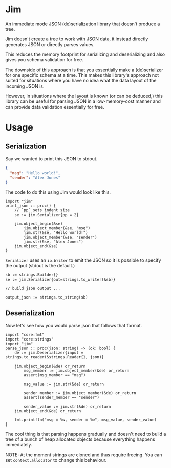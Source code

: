 # Jim

An immediate mode JSON (de)serialization library that doesn't produce a tree.

Jim doesn't create a tree to work with JSON data, it instead directly generates JSON or directly parses values.

This reduces the memory footprint for serializing and deserializing and also gives you schema validation for free.

The downside of this approach is that you essentially make a (de)serializer for one specific schema at a time. This makes this library's
approach not suited for situations where you have no idea what the data layout of the incoming JSON is.

However, in situations where the layout is known (or can be deduced,) this library can be useful for parsing JSON in a low-memory-cost manner
and can provide data validation essentially for free.

# Usage

## Serialization

Say we wanted to print this JSON to stdout.

```json
{
  "msg": "Hello world!",
  "sender": "Alex Jones"
}
```

The code to do this using Jim would look like this.

```odin
import "jim"
print_json :: proc() {
    // `pp` sets indent size
    se := jim.Serializer{pp = 2}

    jim.object_begin(&se)
        jim.object_member(&se, "msg")
        jim.str(&se, "Hello world!")
        jim.object_member(&se, "sender")
        jim.str(&se, "Alex Jones")
    jim.object_end(&se)
}
```

`Serializer` uses an `io.Writer` to emit the JSON so it is possible to specify the output (stdout is the default.)

```odin
sb := strings.Builder{}
se := jim.Serializer{out=strings.to_writer(&sb)}

// build json output ...

output_json := strings.to_string(sb)
```

## Deserialization

Now let's see how you would parse json that follows that format.

```odin
import "core:fmt"
import "core:strings"
import "jim"
parse_json :: proc(json: string) -> (ok: bool) {
    de := jim.Deserializer{input = strings.to_reader(&strings.Reader{}, json)}
    
    jim.object_begin(&de) or_return
        msg_member := jim.object_member(&de) or_return
        assert(msg_member == "msg")

        msg_value := jim.str(&de) or_return

        sender_member := jim.object_member(&de) or_return
        assert(sender_member == "sender")

        sender_value := jim.str(&de) or_return
    jim.object_end(&de) or_return

    fmt.printfln("msg = %w, sender = %w", msg_value, sender_value)
}
```

The cool thing is that parsing happens gradually and doesn't need to build a tree of a bunch of heap allocated objects because everything happens immediately.

NOTE: At the moment strings are cloned and thus require freeing. You can set `context.allocator` to change this behaviour.

